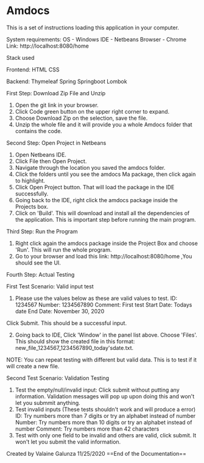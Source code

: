 # Amdocs

This is a set of instructions loading this application in your computer.

System requirements:
OS - Windows
IDE - Netbeans
Browser - Chrome
Link: http://localhost:8080/home

Stack used

Frontend:
HTML CSS

Backend:
Thymeleaf
Spring
Springboot
Lombok


First Step: Download Zip File and Unzip
1. Open the git link in your browser.
2. Click Code green button on the upper right corner to expand.
3. Choose Download Zip on the selection, save the file.
4. Unzip the whole file and it will provide you a whole Amdocs folder that contains the code.

Second Step: Open Project in Netbeans
1. Open Netbeans IDE.
2. Click File then Open Project.
3. Navigate through the location you saved the amdocs folder.
4. Click the folders until you see the amdocs Ma package, then click again to highlight.
5. Click Open Project button. That will load the package in the IDE successfully.
6. Going back to the IDE, right click the amdocs package inside the Projects box.
7. Click on 'Build'. This will download and install all the dependencies of the application. This is important step before running the main program.

Third Step: Run the Program
1. Right click again the amdocs package inside the Project Box and choose 'Run'. This will run the whole program.
2. Go to your browser and load this link: http://localhost:8080/home ,You should see the UI.

Fourth Step: Actual Testing

First Test Scenario: Valid input test
1. Please use the values below as these are valid values to test.
ID: 1234567
Number: 1234567890
Comment: First test
Start Date: Todays date
End Date: November 30, 2020

Click Submit. This should be a successful input. 

2. Going back to IDE, Click 'Window' in the panel list above. Choose 'Files'. This should show the created file in this format: new_file_1234567_1234567890_today'sdate.txt.

NOTE: You can repeat testing with different but valid data. This is to test if it will create a new file.

Second Test Scenario: Validation Testing
1. Test the empty/null/invalid input: Click submit without putting any information. Validation messages will pop up upon doing this and won't let you submmit anything.
2. Test invalid inputs (These tests shouldn't work and will produce a error)
ID: Try numbers more than 7 digits or try an alphabet instead of number
Number: Try numbers more than 10 digits or try an alphabet instead of number
Comment: Try numbers more than 42 characters
3. Test with only one field to be invalid and others are valid, click submit. It won't let you submit the valid information.


Created by
Valaine Galunza
11/25/2020
==End of the Documentation==


